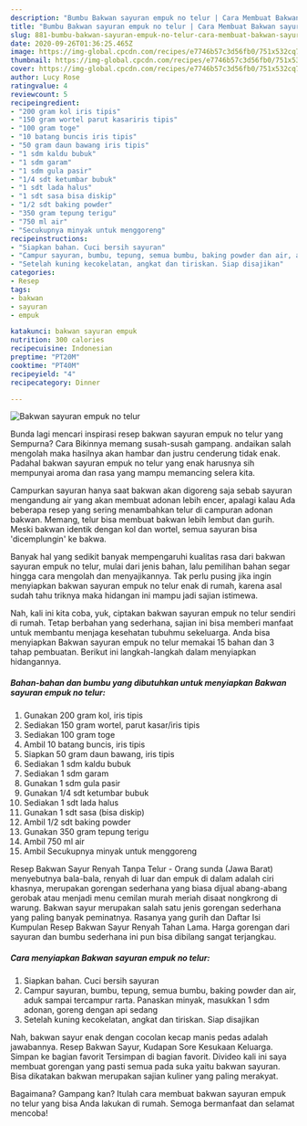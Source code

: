 ```yaml
---
description: "Bumbu Bakwan sayuran empuk no telur | Cara Membuat Bakwan sayuran empuk no telur Yang Sedap"
title: "Bumbu Bakwan sayuran empuk no telur | Cara Membuat Bakwan sayuran empuk no telur Yang Sedap"
slug: 881-bumbu-bakwan-sayuran-empuk-no-telur-cara-membuat-bakwan-sayuran-empuk-no-telur-yang-sedap
date: 2020-09-26T01:36:25.465Z
image: https://img-global.cpcdn.com/recipes/e7746b57c3d56fb0/751x532cq70/bakwan-sayuran-empuk-no-telur-foto-resep-utama.jpg
thumbnail: https://img-global.cpcdn.com/recipes/e7746b57c3d56fb0/751x532cq70/bakwan-sayuran-empuk-no-telur-foto-resep-utama.jpg
cover: https://img-global.cpcdn.com/recipes/e7746b57c3d56fb0/751x532cq70/bakwan-sayuran-empuk-no-telur-foto-resep-utama.jpg
author: Lucy Rose
ratingvalue: 4
reviewcount: 5
recipeingredient:
- "200 gram kol iris tipis"
- "150 gram wortel parut kasariris tipis"
- "100 gram toge"
- "10 batang buncis iris tipis"
- "50 gram daun bawang iris tipis"
- "1 sdm kaldu bubuk"
- "1 sdm garam"
- "1 sdm gula pasir"
- "1/4 sdt ketumbar bubuk"
- "1 sdt lada halus"
- "1 sdt sasa bisa diskip"
- "1/2 sdt baking powder"
- "350 gram tepung terigu"
- "750 ml air"
- "Secukupnya minyak untuk menggoreng"
recipeinstructions:
- "Siapkan bahan. Cuci bersih sayuran"
- "Campur sayuran, bumbu, tepung, semua bumbu, baking powder dan air, aduk sampai tercampur rarta. Panaskan minyak, masukkan 1 sdm adonan, goreng dengan api sedang"
- "Setelah kuning kecokelatan, angkat dan tiriskan. Siap disajikan"
categories:
- Resep
tags:
- bakwan
- sayuran
- empuk

katakunci: bakwan sayuran empuk 
nutrition: 300 calories
recipecuisine: Indonesian
preptime: "PT20M"
cooktime: "PT40M"
recipeyield: "4"
recipecategory: Dinner

---
```



![Bakwan sayuran empuk no telur](https://img-global.cpcdn.com/recipes/e7746b57c3d56fb0/751x532cq70/bakwan-sayuran-empuk-no-telur-foto-resep-utama.jpg)

Bunda lagi mencari inspirasi resep bakwan sayuran empuk no telur yang Sempurna? Cara Bikinnya memang susah-susah gampang. andaikan salah mengolah maka hasilnya akan hambar dan justru cenderung tidak enak. Padahal bakwan sayuran empuk no telur yang enak harusnya sih mempunyai aroma dan rasa yang mampu memancing selera kita.

Campurkan sayuran hanya saat bakwan akan digoreng saja sebab sayuran mengandung air yang akan membuat adonan lebih encer, apalagi kalau Ada beberapa resep yang sering menambahkan telur di campuran adonan bakwan. Memang, telur bisa membuat bakwan lebih lembut dan gurih. Meski bakwan identik dengan kol dan wortel, semua sayuran bisa &#39;dicemplungin&#39; ke bakwa.

Banyak hal yang sedikit banyak mempengaruhi kualitas rasa dari bakwan sayuran empuk no telur, mulai dari jenis bahan, lalu pemilihan bahan segar hingga cara mengolah dan menyajikannya. Tak perlu pusing jika ingin menyiapkan bakwan sayuran empuk no telur enak di rumah, karena asal sudah tahu triknya maka hidangan ini mampu jadi sajian istimewa.


Nah, kali ini kita coba, yuk, ciptakan bakwan sayuran empuk no telur sendiri di rumah. Tetap berbahan yang sederhana, sajian ini bisa memberi manfaat untuk membantu menjaga kesehatan tubuhmu sekeluarga. Anda bisa menyiapkan Bakwan sayuran empuk no telur memakai 15 bahan dan 3 tahap pembuatan. Berikut ini langkah-langkah dalam menyiapkan hidangannya.

<!--inarticleads1-->

##### Bahan-bahan dan bumbu yang dibutuhkan untuk menyiapkan Bakwan sayuran empuk no telur:

1. Gunakan 200 gram kol, iris tipis
1. Sediakan 150 gram wortel, parut kasar/iris tipis
1. Sediakan 100 gram toge
1. Ambil 10 batang buncis, iris tipis
1. Siapkan 50 gram daun bawang, iris tipis
1. Sediakan 1 sdm kaldu bubuk
1. Sediakan 1 sdm garam
1. Gunakan 1 sdm gula pasir
1. Gunakan 1/4 sdt ketumbar bubuk
1. Sediakan 1 sdt lada halus
1. Gunakan 1 sdt sasa (bisa diskip)
1. Ambil 1/2 sdt baking powder
1. Gunakan 350 gram tepung terigu
1. Ambil 750 ml air
1. Ambil Secukupnya minyak untuk menggoreng


Resep Bakwan Sayur Renyah Tanpa Telur - Orang sunda (Jawa Barat) menyebutnya bala-bala, renyah di luar dan empuk di dalam adalah ciri khasnya, merupakan gorengan sederhana yang biasa dijual abang-abang gerobak atau menjadi menu cemilan murah meriah disaat nongkrong di warung. Bakwan sayur merupakan salah satu jenis gorengan sederhana yang paling banyak peminatnya. Rasanya yang gurih dan Daftar Isi Kumpulan Resep Bakwan Sayur Renyah Tahan Lama. Harga gorengan dari sayuran dan bumbu sederhana ini pun bisa dibilang sangat terjangkau. 

<!--inarticleads2-->

##### Cara menyiapkan Bakwan sayuran empuk no telur:

1. Siapkan bahan. Cuci bersih sayuran
1. Campur sayuran, bumbu, tepung, semua bumbu, baking powder dan air, aduk sampai tercampur rarta. Panaskan minyak, masukkan 1 sdm adonan, goreng dengan api sedang
1. Setelah kuning kecokelatan, angkat dan tiriskan. Siap disajikan


Nah, bakwan sayur enak dengan cocolan kecap manis pedas adalah jawabannya. Resep Bakwan Sayur, Kudapan Sore Kesukaan Keluarga. Simpan ke bagian favorit Tersimpan di bagian favorit. Divideo kali ini saya membuat gorengan yang pasti semua pada suka yaitu bakwan sayuran. Bisa dikatakan bakwan merupakan sajian kuliner yang paling merakyat. 

Bagaimana? Gampang kan? Itulah cara membuat bakwan sayuran empuk no telur yang bisa Anda lakukan di rumah. Semoga bermanfaat dan selamat mencoba!
